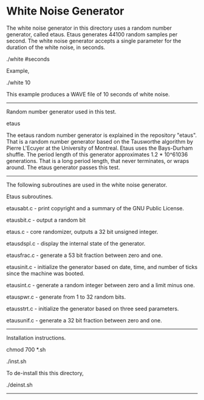 # White Noise Generator

The white noise generator in this directory uses a random
number generator, called etaus.  Etaus generates 44100 random
samples per second.  The white noise generator accepts a
single parameter for the duration of the white noise, in seconds.

./white #seconds

Example,

./white 10

This example produces a WAVE file of 10 seconds of white noise.

----------------

Random number generator used in this test.

etaus

The eetaus random number generator is explained in the repository
"etaus".  That is a random number generator based on the Tausworthe
algorithm by Pierre L'Ecuyer at the University of Montreal.
Etaus uses the Bays-Durham shuffle.  The period length of this
generator approximates 1.2 * 10^61036 generations.  That is a
long period length, that never terminates, or wraps around.  The
etaus generator passes this test.

-----------------------------------------------------------

The following subroutines are used in the white noise generator.

Etaus subroutines.

etausabt.c - print copyright and a summary of the GNU Public License.

etausbit.c - output a random bit

etaus.c - core randomizer, outputs a 32 bit unsigned integer.

etausdspl.c - display the internal state of the generator.

etausfrac.c - generate a 53 bit fraction between zero and one.

etausinit.c - initialize the generator based on date, time, and
number of ticks since the machine was booted.

etausint.c - generate a random integer between zero and a limit
minus one.

etauspwr.c - generate from 1 to 32 random bits.

etausstrt.c - initialize the generator based on three seed parameters.

etausunif.c - generate a 32 bit fraction between zero and one.

--------------------------------------------------------------

Installation instructions.

chmod 700 *.sh

./inst.sh

To de-install this this directory,

./deinst.sh

--------------------------------------------------------------

